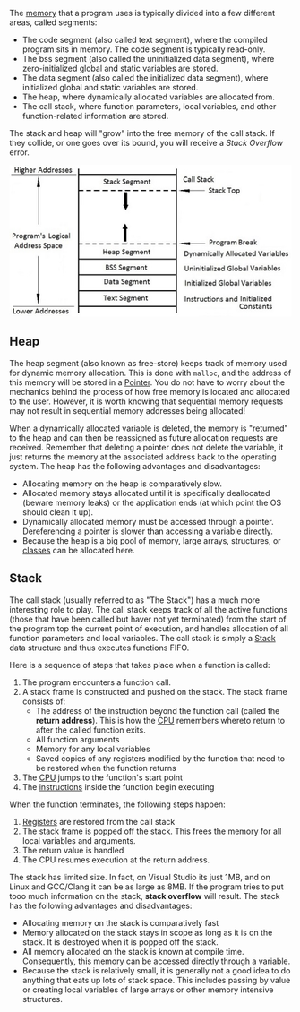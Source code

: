
The [memory](../../Electrical%20&%20Computer%20Engineering/Systems/Virtual%20Memory.md) that a program uses is typically divided into a few different areas, called segments:

- The code segment (also called text segment), where the compiled program sits in memory. The code segment is typically read-only.
- The bss segment (also called the uninitialized data segment), where zero-initialized global and static variables are stored.
- The data segment (also called the initialized data segment), where initialized global and static variables are stored.
- The heap, where dynamically allocated variables are allocated from.
- The call stack, where function parameters, local variables, and other function-related information are stored.

The stack and heap will "grow" into the free memory of the call stack. If they collide, or one goes over its bound, you will receive a *Stack Overflow* error.

![](../../Attachments/Pasted%20image%2020230116021147.png)

## Heap

The heap segment (also known as free-store) keeps track of memory used for dynamic memory allocation. This is done with `malloc`, and the address of this memory will be stored in a [Pointer](Pointers.md). You do not have to worry about the mechanics behind the process of how free memory is located and allocated to the user. However, it is worth knowing that sequential memory requests may not result in sequential memory addresses being allocated! 

When a dynamically allocated variable is deleted, the memory is "returned" to the heap and can then be reassigned as future allocation requests are received. Remember that deleting a pointer does not delete the variable, it just returns the memory at the associated address back to the operating system. The heap has the following advantages and disadvantages:

- Allocating memory on the heap is comparatively slow.
- Allocated memory stays allocated until it is specifically deallocated (beware memory leaks) or the application ends (at which point the OS should clean it up).
- Dynamically allocated memory must be accessed through a pointer. Dereferencing a pointer is slower than accessing a variable directly.
- Because the heap is a big pool of memory, large arrays, structures, or [classes](../C++/C++%20OOP.md) can be allocated here.


## Stack

The call stack (usually referred to as "The Stack") has a much more interesting role to play. The call stack keeps track of all the active functions (those that have been called but haver not yet terminated) from the start of the program top the current point of execution, and handles allocation of all function parameters and local variables. The call stack is simply a [Stack](../../Data%20Structures%20&%20Algorithms/Data%20Structures/Stacks.md) data structure and thus executes functions FIFO.

Here is a sequence of steps that takes place when a function is called:
1. The program encounters a function call.
2. A stack frame is constructed and pushed on the stack. The stack frame consists of:
	- The address of the instruction beyond the function call (called the **return address**). This is how the [CPU](../../Electrical%20&%20Computer%20Engineering/Digital/CPU.md) remembers whereto return to after the called function exits.
	- All function arguments
	- Memory for any local variables
	- Saved copies of any registers modified by the function that need to be restored when the function returns
3. The [CPU](../../Electrical%20&%20Computer%20Engineering/Digital/CPU.md) jumps to the function's start point
4. The [instructions](../../Electrical%20&%20Computer%20Engineering/Digital/ISA.md) inside the function begin executing

When the function terminates, the following steps happen:
1. [Registers](../../Electrical%20&%20Computer%20Engineering/Digital/Registers.md) are restored from the call stack
2. The stack frame is popped off the stack. This frees the memory for all local variables and arguments.
3. The return value is handled
4. The CPU resumes execution at the return address.

The stack has limited size. In fact, on Visual Studio its just 1MB, and on Linux and GCC/Clang it can be as large as 8MB. If the program tries to put tooo  much information on the stack, **stack overflow** will result. The stack has the following advantages and disadvantages:

- Allocating memory on the stack is comparatively fast
- Memory allocated on the stack stays in scope as long as it is on the stack. It is destroyed when it is popped off the stack.
- All memory allocated on the stack is known at compile time. Consequently, this memory can be accessed directly through a variable.
- Because the stack is relatively small, it is generally not a good idea to do anything that eats up lots of stack space. This includes passing by value or creating local variables of large arrays or other memory intensive structures.
